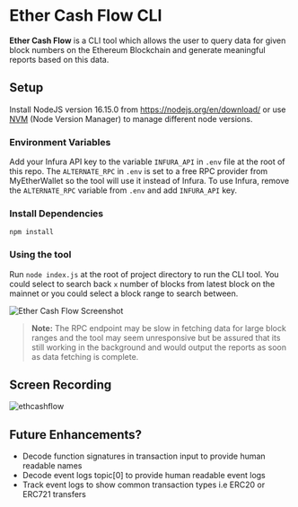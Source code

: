 # Ether Cash Flow CLI

**Ether Cash Flow** is a CLI tool which allows the user to query data for given block numbers on the Ethereum Blockchain and generate meaningful reports based on this data. 

## Setup

Install NodeJS version 16.15.0 from https://nodejs.org/en/download/ or use [NVM](https://github.com/nvm-sh/nvm) (Node Version Manager) to manage different node versions.

### Environment Variables
Add your Infura API key to the variable `INFURA_API` in `.env` file at the root of this repo. 
The `ALTERNATE_RPC` in `.env` is set to a free RPC provider from MyEtherWallet so the tool will use it instead of Infura. 
To use Infura, remove the `ALTERNATE_RPC` variable from `.env` and add `INFURA_API` key.

### Install Dependencies
```
npm install
```
### Using the tool
Run `node index.js` at the root of project directory to run the CLI tool.
You could select to search back `x` number of blocks from latest block on the mainnet or you could select a block range to search between. 

![Ether Cash Flow Screenshot](https://i.ibb.co/2kPVk0d/image.png)

> **Note:** The RPC endpoint may be slow in fetching data for large block ranges and the tool may seem unresponsive but be assured that its still working in the background and would output the reports as soon as data fetching is complete. 

## Screen Recording
![ethcashflow](https://user-images.githubusercontent.com/7658579/168663854-28173e93-6fdc-4b99-90ca-b50ece533b8d.gif)


## Future Enhancements?

 - Decode function signatures in transaction input to provide human readable names
 - Decode event logs topic[0] to provide human readable event logs
 - Track event logs to show common transaction types i.e ERC20 or ERC721 transfers
